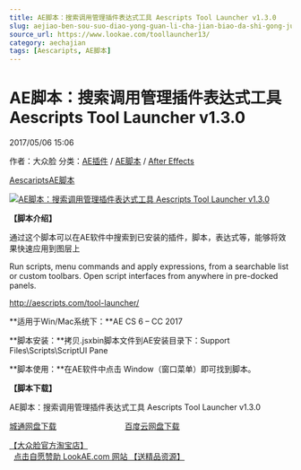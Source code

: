```yaml
---
title: AE脚本：搜索调用管理插件表达式工具 Aescripts Tool Launcher v1.3.0
slug: aejiao-ben-sou-suo-diao-yong-guan-li-cha-jian-biao-da-shi-gong-ju-aescripts-tool-launcher-v1-3-0
source_url: https://www.lookae.com/toollauncher13/
category: aechajian
tags: [Aescaripts, AE脚本]
---
```

# AE脚本：搜索调用管理插件表达式工具 Aescripts Tool Launcher v1.3.0

2017/05/06 15:06

作者：大众脸
分类：[AE插件](https://www.lookae.com/after-effects/aechajian/) / [AE脚本](https://www.lookae.com/after-effects/aescripts/) / [After Effects](https://www.lookae.com/after-effects/)

[Aescaripts](https://www.lookae.com/tag/aescaripts/)[AE脚本](https://www.lookae.com/tag/ae%e8%84%9a%e6%9c%ac/)

[![AE脚本：搜索调用管理插件表达式工具 Aescripts Tool Launcher v1.3.0](https://www.lookae.com/wp-content/uploads/2017/05/Tool-Launcher.jpg "AE脚本：搜索调用管理插件表达式工具 Aescripts Tool Launcher v1.3.0-LookAE.com")](https://www.lookae.com/wp-content/uploads/2017/05/Tool-Launcher.jpg)

**【脚本介绍】**

通过这个脚本可以在AE软件中搜索到已安装的插件，脚本，表达式等，能够将效果快速应用到图层上

Run scripts, menu commands and apply expressions, from a searchable list or custom toolbars. Open script interfaces from anywhere in pre-docked panels.

http://aescripts.com/tool-launcher/

**适用于Win/Mac系统下：**AE CS 6 – CC 2017

**脚本安装：**拷贝.jsxbin脚本文件到AE安装目录下：Support Files\Scripts\ScriptUI Pane

**脚本使用：**在AE软件中点击 Window（窗口菜单）即可找到脚本。

**【脚本下载】**

AE脚本：搜索调用管理插件表达式工具 Aescripts Tool Launcher v1.3.0

[城通网盘下载](https://lookae.ctfile.com/fs/680462-202006241)                               [百度云网盘下载](https://pan.baidu.com/s/1mhETHQK)

[【大众脸官方淘宝店】](https://lookae.taobao.com/)                [点击自愿赞助 LookAE.com 网站 【送精品资源】](https://www.lookae.com/sponsor/)
